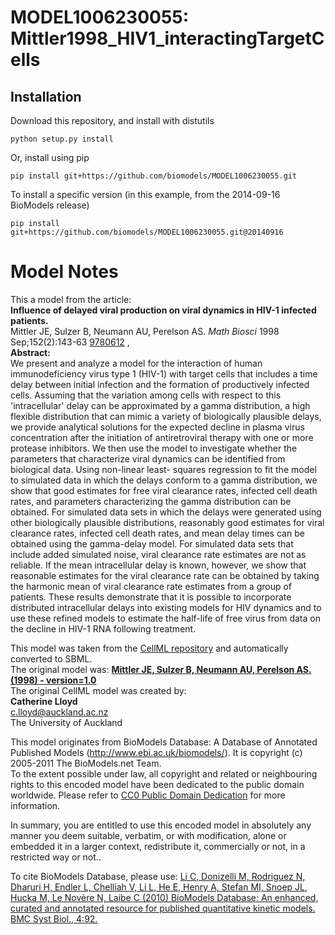 # MODEL1006230055: Mittler1998_HIV1_interactingTargetCells

## Installation

Download this repository, and install with distutils

`python setup.py install`

Or, install using pip

`pip install git+https://github.com/biomodels/MODEL1006230055.git`

To install a specific version (in this example, from the 2014-09-16 BioModels release)

`pip install git+https://github.com/biomodels/MODEL1006230055.git@20140916`


# Model Notes


This a model from the article:  
**Influence of delayed viral production on viral dynamics in HIV-1 infected patients.**   
Mittler JE, Sulzer B, Neumann AU, Perelson AS. _Math Biosci_ 1998
Sep;152(2):143-63 [9780612](http://www.ncbi.nlm.nih.gov/pubmed/9780612) ,  
**Abstract:**   
We present and analyze a model for the interaction of human immunodeficiency
virus type 1 (HIV-1) with target cells that includes a time delay between
initial infection and the formation of productively infected cells. Assuming
that the variation among cells with respect to this 'intracellular' delay can
be approximated by a gamma distribution, a high flexible distribution that can
mimic a variety of biologically plausible delays, we provide analytical
solutions for the expected decline in plasma virus concentration after the
initiation of antiretroviral therapy with one or more protease inhibitors. We
then use the model to investigate whether the parameters that characterize
viral dynamics can be identified from biological data. Using non-linear least-
squares regression to fit the model to simulated data in which the delays
conform to a gamma distribution, we show that good estimates for free viral
clearance rates, infected cell death rates, and parameters characterizing the
gamma distribution can be obtained. For simulated data sets in which the
delays were generated using other biologically plausible distributions,
reasonably good estimates for viral clearance rates, infected cell death
rates, and mean delay times can be obtained using the gamma-delay model. For
simulated data sets that include added simulated noise, viral clearance rate
estimates are not as reliable. If the mean intracellular delay is known,
however, we show that reasonable estimates for the viral clearance rate can be
obtained by taking the harmonic mean of viral clearance rate estimates from a
group of patients. These results demonstrate that it is possible to
incorporate distributed intracellular delays into existing models for HIV
dynamics and to use these refined models to estimate the half-life of free
virus from data on the decline in HIV-1 RNA following treatment.

This model was taken from the [CellML
repository](http://www.cellml.org/models) and automatically converted to SBML.  
The original model was: [ **Mittler JE, Sulzer B, Neumann AU, Perelson AS.
(1998) - version=1.0**
](http://models.cellml.org/exposure/0d32bf39c8af51c44373b2e68c3cec74)  
The original CellML model was created by:  
**Catherine Lloyd**   
c.lloyd@auckland.ac.nz  
The University of Auckland  

This model originates from BioModels Database: A Database of Annotated
Published Models (http://www.ebi.ac.uk/biomodels/). It is copyright (c)
2005-2011 The BioModels.net Team.  
To the extent possible under law, all copyright and related or neighbouring
rights to this encoded model have been dedicated to the public domain
worldwide. Please refer to [CC0 Public Domain
Dedication](http://creativecommons.org/publicdomain/zero/1.0/) for more
information.

In summary, you are entitled to use this encoded model in absolutely any
manner you deem suitable, verbatim, or with modification, alone or embedded it
in a larger context, redistribute it, commercially or not, in a restricted way
or not..  
  
To cite BioModels Database, please use: [Li C, Donizelli M, Rodriguez N,
Dharuri H, Endler L, Chelliah V, Li L, He E, Henry A, Stefan MI, Snoep JL,
Hucka M, Le Novère N, Laibe C (2010) BioModels Database: An enhanced, curated
and annotated resource for published quantitative kinetic models. BMC Syst
Biol., 4:92.](http://www.ncbi.nlm.nih.gov/pubmed/20587024)


